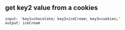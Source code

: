 ## get key2 value from a cookies

    input: 'key1=chocolate; key2=iceCream; key3=cookies;'
    output: iceCream

